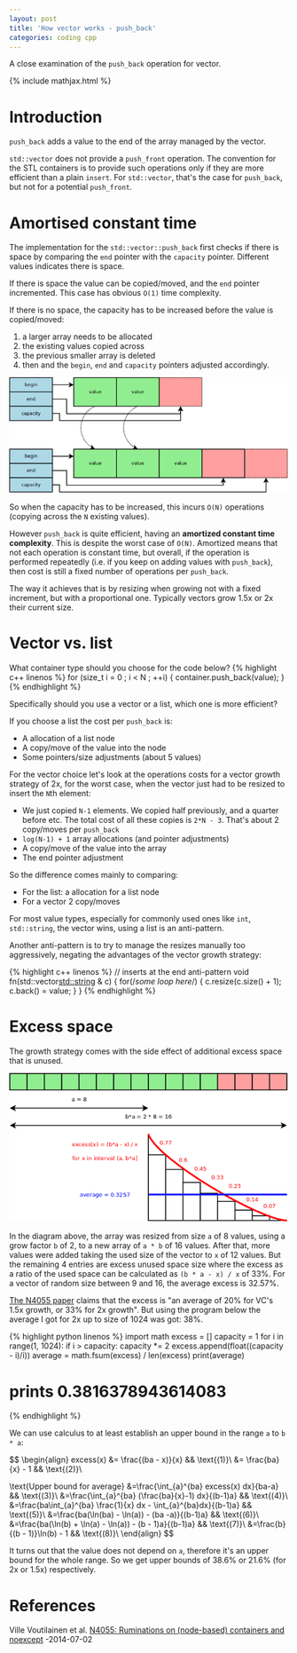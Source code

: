 ```yaml
---
layout: post
title: 'How vector works - push_back'
categories: coding cpp
---
```


A close examination of the `push_back` operation for vector.

{% include mathjax.html %}


# Introduction

`push_back` adds a value to the end of the array managed by the vector.

`std::vector` does not provide a `push_front` operation. The convention for the
STL containers is to provide such operations only if they are more efficient
than a plain `insert`. For `std::vector`, that's the case for `push_back`, but
not for a potential `push_front`.


# Amortised constant time

The implementation for the `std::vector::push_back` first checks if there is
space by comparing the `end` pointer with the `capacity` pointer. Different
values indicates there is space.

If there is space the value can be copied/moved, and the `end` pointer
incremented. This case has obvious `O(1)` time complexity.

If there is no space, the capacity has to be increased before the value is
copied/moved:
1. a larger array needs to be allocated
1. the existing values copied across
1. the previous smaller array is deleted
1. then and the `begin`, `end` and `capacity` pointers adjusted accordingly.

![Vector](/assets/2020-04-28-how-vector-works-push-back/01-resize.png)

So when the capacity has to be increased, this incurs `O(N)` operations
(copying across the `N` existing values).

However `push_back` is quite efficient, having an **amortized constant time
complexity**. This is despite the worst case of `O(N)`. Amortized means that
not each operation is constant time, but overall, if the operation is performed
repeatedly (i.e. if you keep on adding values with `push_back`), then cost is
still a fixed number of operations per `push_back`.

The way it achieves that is by resizing when growing not with a fixed
increment, but with a proportional one. Typically vectors grow 1.5x or 2x their
current size.


# Vector vs. list

What container type should you choose for the code below?
{% highlight c++ linenos %}
for (size_t i = 0 ; i < N ; ++i) {
  container.push_back(value);
}
{% endhighlight %}

Specifically should you use a vector or a list, which one is more efficient?

If you choose a list the cost per `push_back` is:
- A allocation of a list node
- A copy/move of the value into the node
- Some pointers/size adjustments (about 5 values)

For the vector choice let's look at the operations costs for a vector growth
strategy of 2x, for the worst case, when the vector just had to be resized to
insert the `N`th element:
- We just copied `N-1` elements. We copied half previously, and a quarter
  before etc. The total cost of all these copies is `2*N - 3`. That's about 2
  copy/moves per `push_back`
- `log(N-1) + 1` array allocations (and pointer adjustments)
- A copy/move of the value into the array
- The end pointer adjustment

So the difference comes mainly to comparing:
- For the list: a allocation for a list node
- For a vector 2 copy/moves

For most value types, especially for commonly used ones like `int`,
`std::string`, the vector wins, using a list is an anti-pattern.


Another anti-pattern is to try to manage the resizes manually too aggressively,
negating the advantages of the vector growth strategy:

{% highlight c++ linenos %}
// inserts at the end anti-pattern
void fn(std::vector<std::string> & c)
{
  for(/*some loop here*/) 
  {
    c.resize(c.size() + 1);
    c.back() = value;
  }
}
{% endhighlight %}


# Excess space

The growth strategy comes with the side effect of additional excess space that
is unused.

![Resize](/assets/2020-04-28-how-vector-works-push-back/02-integral.png)

In the diagram above, the array was resized from size `a` of 8 values, using a
grow factor `b` of 2, to a new array of `a * b` of 16 values. After that, more
values were added taking the used size of the vector to `x` of 12 values. But
the remaining 4 entries are excess unused space size where the excess as a
ratio of the used space can be calculated as `(b * a - x) / x` of 33%. For a
vector of random size between 9 and 16, the average excess is 32.57%.

[The N4055 paper][N4055] claims that the excess is "an average of 20% for VC's
1.5x growth, or 33% for 2x growth". But using the program below the average I
got for 2x up to size of 1024 was got: 38%.

{% highlight python linenos %}
import math
excess = []
capacity = 1
for i in range(1, 1024):
    if i > capacity:
        capacity *= 2
    excess.append(float((capacity - i)/i))
average = math.fsum(excess) / len(excess)
print(average)
# prints 0.3816378943614083
{% endhighlight %}

We can use calculus to at least establish an upper bound in the range `a` to `b * a`:

$$
\begin{align}
  excess(x) &= \frac{(ba - x)}{x} && \text{(1)}\\
  &= \frac{ba}{x} - 1 && \text{(2)}\\

\text{Upper bound for average}
&=\frac{\int_{a}^{ba} excess(x) dx}{ba-a} && \text{(3)}\\
&=\frac{\int_{a}^{ba} (\frac{ba}{x}-1) dx}{(b-1)a} && \text{(4)}\\
&=\frac{ba\int_{a}^{ba} \frac{1}{x} dx - \int_{a}^{ba}dx}{(b-1)a} && \text{(5)}\\
&=\frac{ba(\ln(ba) - \ln(a)) - (ba -a)}{(b-1)a} && \text{(6)}\\
&=\frac{ba(\ln(b) + \ln(a) - \ln(a)) - (b - 1)a}{(b-1)a} && \text{(7)}\\
&=\frac{b}{(b - 1)}\ln(b) - 1 && \text{(8)}\\
\end{align}
$$

It turns out that the value does not depend on `a`, therefore it's an upper
bound for the whole range. So we get upper bounds of 38.6% or 21.6% (for 2x or 1.5x)
respectively.


# References


Ville Voutilainen et al. [N4055: Ruminations on (node-based) containers and
noexcept][N4055] -2014-07-02

[N4055]: https://isocpp.org/files/papers/N4055.html
